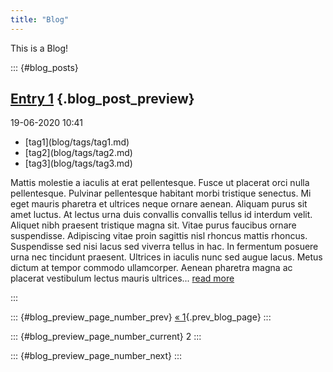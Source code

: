 ```yaml
---
title: "Blog"
---
```


This is a Blog!

::: {#blog_posts}
## [Entry 1](blog/posts/entry1.md) {.blog_post_preview}

<p class="date">19-06-2020 10:41</p>

<ul class="tags">
<li>[tag1](blog/tags/tag1.md)</li>
<li>[tag2](blog/tags/tag2.md)</li>
<li>[tag3](blog/tags/tag3.md)</li>
</ul>

Mattis molestie a iaculis at erat pellentesque. Fusce ut placerat orci nulla pellentesque. Pulvinar pellentesque habitant morbi tristique senectus. Mi eget mauris pharetra et ultrices neque ornare aenean. Aliquam purus sit amet luctus. At lectus urna duis convallis convallis tellus id interdum velit. Aliquet nibh praesent tristique magna sit. Vitae purus faucibus ornare suspendisse. Adipiscing vitae proin sagittis nisl rhoncus mattis rhoncus. Suspendisse sed nisi lacus sed viverra tellus in hac. In fermentum posuere urna nec tincidunt praesent. Ultrices in iaculis nunc sed augue lacus. Metus dictum at tempor commodo ullamcorper. Aenean pharetra magna ac placerat vestibulum lectus mauris ultrices... [read more](blog/posts/entry1.md)

:::

<nav id="blog_preview_page_number">

::: {#blog_preview_page_number_prev}
[&#171; 1](blog/pages/page1.md){.prev_blog_page}
:::

::: {#blog_preview_page_number_current}
2
:::

::: {#blog_preview_page_number_next}
:::

</nav>

